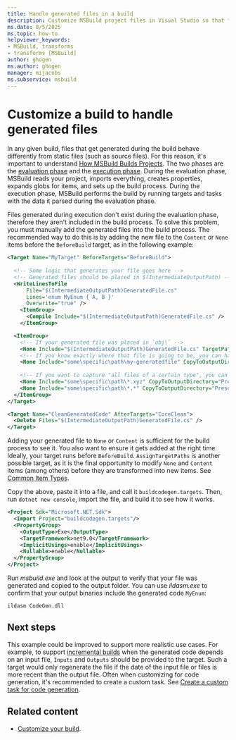 ```yaml
---
title: Handle generated files in a build
description: Customize MSBuild project files in Visual Studio so that files generated during the build process are included in build output.
ms.date: 8/5/2025
ms.topic: how-to
helpviewer_keywords:
- MSBuild, transforms
- transforms [MSBuild]
author: ghogen
ms.author: ghogen
manager: mijacobs
ms.subservice: msbuild
---
```

# Customize a build to handle generated files

In any given build, files that get generated during the build behave differently from static files (such as source files). For this reason, it's important to understand [How MSBuild Builds Projects](build-process-overview.md). The two phases are the [evaluation phase](build-process-overview.md#evaluation-phase) and the [execution phase](build-process-overview.md#execution-phase). During the evaluation phase, MSBuild reads your project, imports everything, creates properties, expands globs for items, and sets up the build process. During the execution phase, MSBuild performs the build by running targets and tasks with the data it parsed during the evaluation phase.

Files generated during execution don't exist during the evaluation phase, therefore they aren't included in the build process. To solve this problem, you must manually add the generated files into the build process. The recommended way to do this is by adding the new file to the `Content` or `None` items before the `BeforeBuild` target, as in the following example:

```xml
<Target Name="MyTarget" BeforeTargets="BeforeBuild">
  
  <!-- Some logic that generates your file goes here -->
  <!-- Generated files should be placed in $(IntermediateOutputPath) -->
  <WriteLinesToFile
      File="$(IntermediateOutputPath)GeneratedFile.cs"
      Lines='enum MyEnum { A, B }'
      Overwrite="true" />
    <ItemGroup>
      <Compile Include="$(IntermediateOutputPath)GeneratedFile.cs" />
    </ItemGroup>

  <ItemGroup>
    <!-- If your generated file was placed in `obj\` -->
    <None Include="$(IntermediateOutputPath)GeneratedFile.cs" TargetPath="GeneratedFile.cs" CopyToOutputDirectory="PreserveNewest"/>
    <!-- If you know exactly where that file is going to be, you can hard code the path. -->
    <None Include="some\specific\path\my-generatedfile" CopyToOutputDirectory="PreserveNewest"/>
    
    <!-- If you want to capture "all files of a certain type", you can glob like so. -->
    <None Include="some\specific\path\*.xyz" CopyToOutputDirectory="PreserveNewest"/>
    <None Include="some\specific\path\*.*" CopyToOutputDirectory="PreserveNewest"/>
  </ItemGroup>
</Target>

<Target Name="CleanGeneratedCode" AfterTargets="CoreClean">
  <Delete Files="$(IntermediateOutputPath)GeneratedFile.cs" />
</Target>
```

Adding your generated file to `None` or `Content` is sufficient for the build process to see it. You also want to ensure it gets added at the right time. Ideally, your target runs before `BeforeBuild`. `AssignTargetPaths` is another possible target, as it is the final opportunity to modify `None` and `Content` items (among others) before they are transformed into new items. See [Common Item Types](common-msbuild-project-items.md).

Copy the above, paste it into a file, and call it `buildcodegen.targets`. Then, run `dotnet new console`, import the file, and  build it to see how it works.

```xml
<Project Sdk="Microsoft.NET.Sdk">
  <Import Project="buildcodegen.targets"/>
  <PropertyGroup>
    <OutputType>Exe</OutputType>
    <TargetFramework>net9.0</TargetFramework>
    <ImplicitUsings>enable</ImplicitUsings>
    <Nullable>enable</Nullable>
  </PropertyGroup>
</Project>
```

Run *msbuild.exe* and look at the output to verify that your file was generated and copied to the output folder. You can use *ildasm.exe* to confirm that your output binaries include the generated code `MyEnum`:

`ildasm CodeGen.dll`

## Next steps

This example could be improved to support more realistic use cases. For example, to support [incremental builds](./incremental-builds.md) when the generated code depends on an input file, `Inputs` and `Outputs` should be provided to the target. Such a target would only regenerate the file if the date of the input file or files is more recent than the output file. Often when customizing for code generation, it's recommended to create a custom task. See [Create a custom task for code generation](./tutorial-custom-task-code-generation.md).

## Related content

- [Customize your build](customize-your-build.md).
